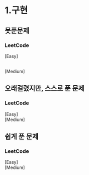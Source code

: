 # 1.구현

## 못푼문제
### LeetCode <br>
[Easy] 

<br>
[Medium] 


## 오래걸렸지만, 스스로 푼 문제
### LeetCode <br>
[Easy] 
<br>
[Medium] 

## 쉽게 푼 문제
### LeetCode <br>
[Easy] 
<br>
[Medium] 
